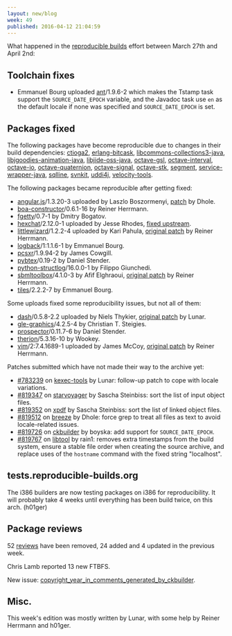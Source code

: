 ```yaml
---
layout: new/blog
week: 49
published: 2016-04-12 21:04:59
---
```


What happened in the [reproducible
builds](https://wiki.debian.org/ReproducibleBuilds) effort between March 27th and April 2nd:

Toolchain fixes
---------------

 * Emmanuel Bourg uploaded [ant](https://tracker.debian.org/ant)/1.9.6-2 which makes the Tstamp task support the `SOURCE_DATE_EPOCH` variable, and the Javadoc task use `en` as the default locale if none was specified and `SOURCE_DATE_EPOCH` is set.

Packages fixed
--------------

The following packages have become reproducible due to changes in their
build dependencies:
[ctioga2](https://tracker.debian.org/ctioga2),
[erlang-bitcask](https://tracker.debian.org/erlang-bitcask),
[libcommons-collections3-java](https://tracker.debian.org/libcommons-collections3-java),
[libjgoodies-animation-java](https://tracker.debian.org/libjgoodies-animation-java),
[libjide-oss-java](https://tracker.debian.org/libjide-oss-java),
[octave-gsl](https://tracker.debian.org/octave-gsl),
[octave-interval](https://tracker.debian.org/octave-interval),
[octave-io](https://tracker.debian.org/octave-io),
[octave-quaternion](https://tracker.debian.org/octave-quaternion),
[octave-signal](https://tracker.debian.org/octave-signal),
[octave-stk](https://tracker.debian.org/octave-stk),
[segment](https://tracker.debian.org/segment),
[service-wrapper-java](https://tracker.debian.org/service-wrapper-java),
[sqlline](https://tracker.debian.org/sqlline),
[svnkit](https://tracker.debian.org/svnkit),
[uddi4j](https://tracker.debian.org/uddi4j),
[velocity-tools](https://tracker.debian.org/velocity-tools).

The following packages became reproducible after getting fixed:

 * [angular.js](https://tracker.debian.org/angular.js)/1.3.20-3 uploaded by Laszlo Boszormenyi, [patch](https://bugs.debian.org/819325) by Dhole.
 * [boa-constructor](https://tracker.debian.org/boa-constructor)/0.6.1-16 by Reiner Herrmann.
 * [fgetty](https://tracker.debian.org/fgetty)/0.7-1 by Dmitry Bogatov.
 * [hexchat](https://tracker.debian.org/hexchat)/2.12.0-1 uploaded by Jesse Rhodes, [fixed upstream](https://github.com/hexchat/hexchat/commit/0a8248578fc9188adf4c983729e4cd775c4d52bd).
 * [littlewizard](https://tracker.debian.org/littlewizard)/1.2.2-4 uploaded by Kari Pahula, [original patch](https://bugs.debian.org/818686) by Reiner Herrmann.
 * [logback](https://tracker.debian.org/logback)/1:1.1.6-1 by Emmanuel Bourg.
 * [pcsxr](https://tracker.debian.org/pcsxr)/1.9.94-2 by James Cowgill.
 * [pybtex](https://tracker.debian.org/pybtex)/0.19-2 by Daniel Stender.
 * [python-structlog](https://tracker.debian.org/python-structlog)/16.0.0-1 by Filippo Giunchedi.
 * [sbmltoolbox](https://tracker.debian.org/sbmltoolbox)/4.1.0-3 by Afif Elghraoui, [original patch](https://bugs.debian.org/819263) by Reiner Herrmann.
 * [tiles](https://tracker.debian.org/tiles)/2.2.2-7 by Emmanuel Bourg.

Some uploads fixed some reproducibility issues, but not all of them:

 * [dash](https://tracker.debian.org/dash)/0.5.8-2.2 uploaded by Niels Thykier, [original patch](https://bugs.debian.org/774425) by Lunar.
 * [gle-graphics](https://tracker.debian.org/gle-graphics)/4.2.5-4 by Christian T. Steigies.
 * [prospector](https://tracker.debian.org/prospector)/0.11.7-6 by Daniel Stender.
 * [therion](https://tracker.debian.org/therion)/5.3.16-10 by Wookey.
 * [vim](https://tracker.debian.org/vim)/2:7.4.1689-1 uploaded by James McCoy, [original patch](https://bugs.debian.org/787327) by Reiner Herrmann.

Patches submitted which have not made their way to the archive yet:

 * [#783239](https://bugs.debian.org/783239) on [kexec-tools](https://tracker.debian.org/kexec-tools) by Lunar: follow-up patch to cope with locale variations.
 * [#819347](https://bugs.debian.org/819347) on [starvoyager](https://tracker.debian.org/starvoyager) by Sascha Steinbiss: sort the list of input object files.
 * [#819352](https://bugs.debian.org/819352) on [xpdf](https://tracker.debian.org/xpdf) by Sascha Steinbiss: sort the list of linked object files.
 * [#819512](https://bugs.debian.org/819512) on [breeze](https://tracker.debian.org/breeze) by Dhole: force grep to treat all files as text to avoid locale-related issues.
 * [#819726](https://bugs.debian.org/819726) on [ckbuilder](https://tracker.debian.org/ckbuilder) by boyska: add support for `SOURCE_DATE_EPOCH`.
 * [#819767](https://bugs.debian.org/819767) on [libtool](https://tracker.debian.org/libtool) by rain1: removes extra timestamps from the build system, ensure a stable file order when creating the source archive, and replace uses of the `hostname` command with the fixed string "localhost".

tests.reproducible-builds.org
-----------------------------
The i386 builders are now testing packages on i386 for reproducibility. It will probably take 4 weeks until everything has been build twice, on this arch. (h01ger)

Package reviews
---------------

52 [reviews](https://reproducible.debian.net/unstable/amd64/index_notes.html) have been removed, 24 added and 4 updated in the previous week.

Chris Lamb reported 13 new FTBFS.

New issue: [copyright_year_in_comments_generated_by_ckbuilder](https://reproducible.debian.net/issues/unstable/copyright_year_in_comments_generated_by_ckbuilder_issue.html).

Misc.
-----
This week's edition was mostly written by Lunar, with some help by Reiner Herrmann and h01ger.
